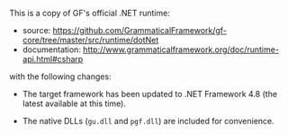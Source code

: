 This is a copy of GF's official .NET runtime:

- source: https://github.com/GrammaticalFramework/gf-core/tree/master/src/runtime/dotNet 
- documentation: http://www.grammaticalframework.org/doc/runtime-api.html#csharp

with the following changes:

- The target framework has been updated to .NET Framework 4.8 (the latest available at this time).

- The native DLLs (`gu.dll` and `pgf.dll`) are included for convenience.

